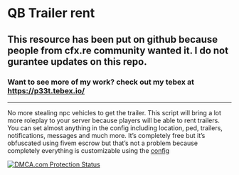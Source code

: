 # QB Trailer rent 
## This resource has been put on github because people from cfx.re community wanted it. I do not gurantee updates on this repo.

### Want to see more of my work? check out my tebex at https://p33t.tebex.io/


------------

No more stealing npc vehicles to get the trailer.
This script will bring a lot more roleplay to your server because players will be able to rent trailers. You can set almost anything in the config including location, ped, trailers, notifications, messages and much more. It’s completely free but it’s obfuscated using fivem escrow but that’s not a problem because completely everything is customizable using the [config](https://github.com/itsP33t/trailer-rent/blob/main/config.lua "config")

[![DMCA.com Protection Status](https://images.dmca.com/Badges/DMCA_badge_grn_80w.png?ID=0d888251-3694-494b-ad4f-814a0c1857ea)](//www.dmca.com/Protection/Status.aspx?ID=0d888251-3694-494b-ad4f-814a0c1857ea "DMCA.com Protection Status")
